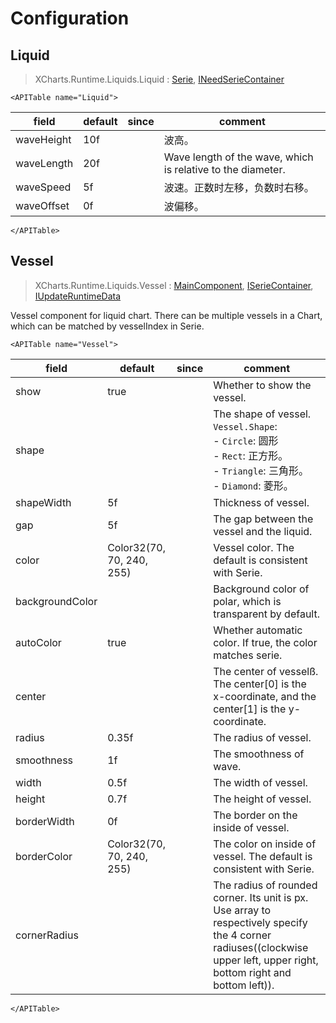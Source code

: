 # Configuration

## Liquid

> XCharts.Runtime.Liquids.Liquid : [Serie](https://xcharts-team.github.io/docs/configuration#serie), [INeedSerieContainer](https://xcharts-team.github.io/docs/configuration#ineedseriecontainer)

```mdx-code-block
<APITable name="Liquid">
```


|field|default|since|comment|
|--|--|--|--|
|waveHeight|10f||波高。
|waveLength|20f||Wave length of the wave, which is relative to the diameter.
|waveSpeed|5f||波速。正数时左移，负数时右移。
|waveOffset|0f||波偏移。

```mdx-code-block
</APITable>
```

## Vessel

> XCharts.Runtime.Liquids.Vessel : [MainComponent](https://xcharts-team.github.io/docs/configuration#maincomponent), [ISerieContainer](https://xcharts-team.github.io/docs/configuration#iseriecontainer), [IUpdateRuntimeData](https://xcharts-team.github.io/docs/configuration#iupdateruntimedata)

Vessel component for liquid chart. There can be multiple vessels in a Chart, which can be matched by vesselIndex in Serie.

```mdx-code-block
<APITable name="Vessel">
```


|field|default|since|comment|
|--|--|--|--|
|show|true||Whether to show the vessel.
|shape|||The shape of vessel.<br/>`Vessel.Shape`:<br/>- `Circle`: 圆形<br/>- `Rect`: 正方形。<br/>- `Triangle`: 三角形。<br/>- `Diamond`: 菱形。<br/>|
|shapeWidth|5f||Thickness of vessel.
|gap|5f||The gap between the vessel and the liquid.
|color|Color32(70, 70, 240, 255)||Vessel color. The default is consistent with Serie.
|backgroundColor|||Background color of polar, which is transparent by default.
|autoColor|true||Whether automatic color. If true, the color matches serie.
|center|||The center of vesselß. The center[0] is the x-coordinate, and the center[1] is the y-coordinate.
|radius|0.35f||The radius of vessel.
|smoothness|1f||The smoothness of wave.
|width|0.5f||The width of vessel.
|height|0.7f||The height of vessel.
|borderWidth|0f||The border on the inside of vessel.
|borderColor|Color32(70, 70, 240, 255)||The color on inside of vessel. The default is consistent with Serie.
|cornerRadius|||The radius of rounded corner. Its unit is px. Use array to respectively specify the 4 corner radiuses((clockwise upper left, upper right, bottom right and bottom left)).

```mdx-code-block
</APITable>
```

